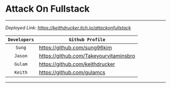 # Attack On Fullstack

***

_Deployed Link: https://keithdrucker.itch.io/attackonfullstack_

| `Developers` | `Github Profile` |
| :------: | ------ |
| `Sung` | https://github.com/sung96kim |
| `Jason` | https://github.com/Takeyourvitaminsbro |
| `Gulam` | https://github.com/keithdrucker |
| `Keith` | https://github.com/gulamcs |

***